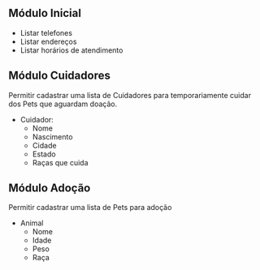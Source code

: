 ## Módulo Inicial

- Listar telefones
- Listar endereços
- Listar horários de atendimento

## Módulo Cuidadores

Permitir cadastrar uma lista de Cuidadores para temporariamente cuidar dos Pets que aguardam doação.

- Cuidador:
    - Nome
    - Nascimento
    - Cidade
    - Estado
    - Raças que cuida

## Módulo Adoção

Permitir cadastrar uma lista de Pets para adoção

- Animal
    - Nome
    - Idade
    - Peso
    - Raça